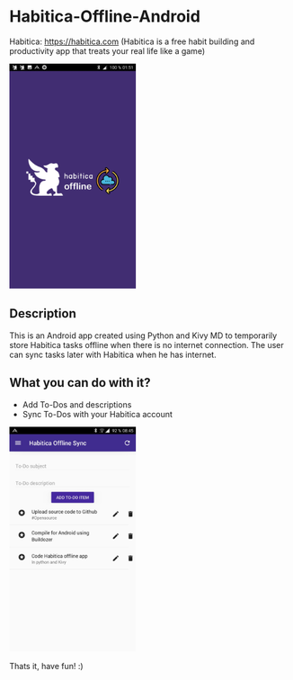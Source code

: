 # Habitica-Offline-Android

Habitica: https://habitica.com (Habitica is a free habit building and productivity app that treats your real life like a game)

<img src="https://raw.githubusercontent.com/Aekschen/Habitica-Offline-Android/master/docs/splashscreen.jpg" height="400" alt="splashscreen">

Description
-----------

This is an Android app created using Python and Kivy MD to temporarily store Habitica tasks offline when there is no internet connection. The user can sync tasks later with Habitica when he has internet.

What you can do with it?
----------------------
* Add To-Dos and descriptions
* Sync To-Dos with your Habitica account

<img src="https://raw.githubusercontent.com/Aekschen/Habitica-Offline-Android/master/docs/sync.jpg" height="400" alt="sync">

Thats it, have fun! :)
